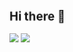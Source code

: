 ## Hi there 👋

<div> 
  <img src="https://cdn.jsdelivr.net/gh/devicons/devicon@latest/icons/nextjs/nextjs-original.svg" widtd="60" />      
  <img src="https://cdn.jsdelivr.net/gh/devicons/devicon@latest/icons/javascript/javascript-original.svg"  widtd="60"/>     
</div>
